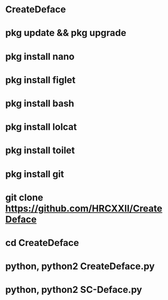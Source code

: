 # CreateDeface
# pkg update && pkg upgrade
# pkg install nano
# pkg install figlet
# pkg install bash
# pkg install lolcat
# pkg install toilet
# pkg install git
# git clone https://github.com/HRCXXII/CreateDeface
# cd CreateDeface
# python, python2 CreateDeface.py
# python, python2 SC-Deface.py
